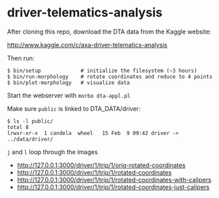# driver-telematics-analysis

After cloning this repo, download the DTA data from the Kaggle website:

http://www.kaggle.com/c/axa-driver-telematics-analysis

Then run:

```
$ bin/setup             # initialize the filesystem (~3 hours)
$ bin/run-morphology    # rotate coordinates and reduce to 4 points
$ bin/plot-morphology   # visualize data
```

Start the webserver with `morbo dta-appl.pl`

Make sure `public` is linked to DTA_DATA/driver:

```
$ ls -l public/
total 8
lrwxr-xr-x  1 candela  wheel   15 Feb  9 09:42 driver -> ../data/driver/
```

`j` and `l` loop through the images

* http://127.0.0.1:3000/driver/1/trip/1/orig-rotated-coordinates
* http://127.0.0.1:3000/driver/1/trip/1/rotated-coordinates
* http://127.0.0.1:3000/driver/1/trip/1/rotated-coordinates-with-calipers
* http://127.0.0.1:3000/driver/1/trip/1/rotated-coordinates-just-calipers
